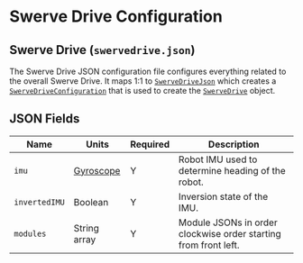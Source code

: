 # Swerve Drive Configuration

## Swerve Drive (`swervedrive.json`)

The Swerve Drive JSON configuration file configures everything related to the overall Swerve Drive. It maps 1:1 to [`SwerveDriveJson`](https://broncbotz3481.github.io/YAGSL/swervelib/parser/json/SwerveDriveJson.html) which creates a [`SwerveDriveConfiguration`](https://broncbotz3481.github.io/YAGSL/swervelib/parser/SwerveDriveConfiguration.html) that is used to create the [`SwerveDrive`](https://broncbotz3481.github.io/YAGSL/swervelib/SwerveDrive.html) object.

## JSON Fields

| Name          | Units                                                            | Required | Description                                                     |
| ------------- | ---------------------------------------------------------------- | -------- | --------------------------------------------------------------- |
| `imu`         | [Gyroscope](../../devices/gyroscope.md#possible-gyroscope-types) | Y        | Robot IMU used to determine heading of the robot.               |
| `invertedIMU` | Boolean                                                          | Y        | Inversion state of the IMU.                                     |
| `modules`     | String array                                                     | Y        | Module JSONs in order clockwise order starting from front left. |


